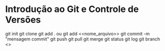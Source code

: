 # Introdução ao Git e Controle de Versões

git init
git clone
git add . ou git add <<nome_arquivo>>
git commit -m "mensagem commit"
git push
git pull
git merge
git status
git log
git branch <<nome da branch>>
